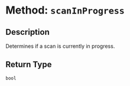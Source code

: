 # Method: `scanInProgress`

## Description

Determines if a scan is currently in progress.

## Return Type
`bool`

